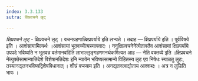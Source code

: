 ```yaml
---
index: 3.3.133
sutra: क्षिप्रवचने लृट्

---
```

_क्षिप्रवचने लृट्_ - क्षिप्रवचने लृट् । वचनग्रहणात्क्षिप्रपर्याये इति लभ्यते । तदाह —  क्षिप्रपर्याये इति । पूर्वविषये इति । आशंसायामित्यर्थः ।आशंसायां भूतवच्चे॑त्यस्यापवादः । ननुक्षिप्रवचनेने॑त्येतावतैव आशंसायां क्षिप्रपर्याये उपपदे भविष्यति न भूतवन्न वर्तमानवदिति लाभाल्लृङ्गहणमनर्थकमित्यत आह —  नेति वक्तव्ये इति ।क्षिप्रवचने ने॑त्युक्तेसामान्यातिदेशे विशेषानतिदेशः इनि न्यायेन भविष्यत्सामान्ये विहितस्य लृट एव निषेधः स्यान्नतु लुटः, तस्यानद्यतनभविष्यद्विशेषविधानात् । शीघ्रं वप्स्याम इति । अनद्यतनत्वद्योताय आश्शब्दः । अत्र न लुडिति भावः ।
